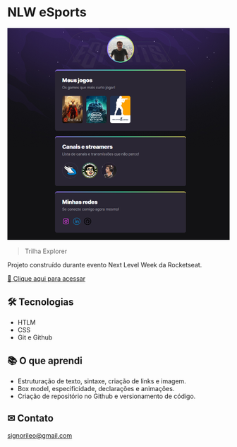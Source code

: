 # NLW eSports

![preview](./.github/preview.png)

> Trilha Explorer

Projeto construído durante evento Next Level Week da Rocketseat.

[🔗 Clique aqui para acessar](https://leosignori.github.io/NLW-eSports/)

## 🛠 Tecnologias

- HTLM
- CSS
- Git e Github

## 📚 O que aprendi

- Estruturação de texto, sintaxe, criação de links e imagem.
- Box model, especificidade, declarações e animações.
- Criação de repositório no Github e versionamento de código.

## ✉ Contato

signorileo@gmail.com